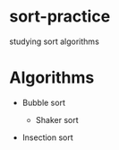 sort-practice
=============

studying sort algorithms

# Algorithms
* Bubble sort
  * Shaker sort

* Insection sort
